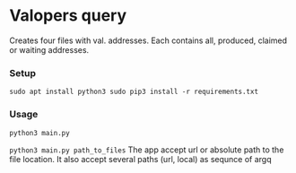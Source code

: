 # Valopers query
Creates four files with val. addresses. Each contains all, produced, claimed or waiting addresses.

### Setup
`
sudo apt install python3
sudo pip3 install -r requirements.txt
`
### Usage
`
python3 main.py
`

`
python3 main.py path_to_files
`
The app accept url or absolute path to the file location.
It also accept several paths (url, local) as sequnce of argq